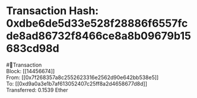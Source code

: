 
Transaction Hash: 0xdbe6de5d33e528f28886f6557fcde8ad86732f8466ce8a8b09679b15683cd98d
====================================================================================
  
#💸Transaction  
Block: [[14456674]]  
From: [[0x7f268357a8c2552623316e2562d90e642bb538e5]]  
To: [[0xd9a0a3e1b7af613052407c25ff8a2d4658677d8d]]  
Transferred: 0.1539 Ether